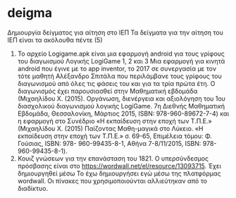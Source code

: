 # deigma
Δημιουργία δείγματος για αίτηση στο ΙΕΠ
Τα δείγματα για την αίτηση του ΙΕΠ είναι τα ακόλουθα πέντε (5)
  1. Το αρχείο Logigame.apk είναι μια εφαρμογή android για τους γρίφους του διαγωισμού Λογικής LogiGame 1, 2 και 3
     Μια εφαρμογή για κινητά android που έγινε με το app inventor, το 2017 σε συνεργασία με τον τότε μαθητή Αλέξανδρο Σπιτάλα που περιλάμβανε τους γρίφους του διαγωνισμού από
     όλες τις φάσεις του και για τα τρία πρώτα έτη. Ο διαγωνισμός έχει παρουσιασθεί στην Μαθηματική εβδομάδα (Μιχαηλίδου Χ. (2015). Οργάνωση, διενέργεια και αξιολόγηση του 1ου 
     διασχολικού διαγωνισμού λογικής LogiGame. 7η Διεθνής Μαθηματική Εβδομάδα, Θεσσαλονίκη, Μάρτιος 2015, ISBN: 978-960-89672-7-4) και η εφαρμογή στο Συνέδριο «Η εκπαίδευση 
     στην εποχή των Τ.Π.Ε.» (Μιχαηλίδου Χ. (2015)  Παίζοντας Μαθη-μαγικά στο Λύκειο.  «Η εκπαίδευση στην εποχή των Τ.Π.Ε.» σ. 69-65, Επιμέλεια τόμου: Φ. Γούσιας, ISBN: 978-
     960-99435-8-1, Αθήνα 7-8/11/2015, ISBN: 978-960-99435-8-1).
  2. Κουιζ γνώσεων για την επανάσταση του 1821. Ο υπερσύνδεσμος πρόσβασης είναι στο https://wordwall.net/el/resource/13093715. Έχει δημιουργηθεί μέσω Το έχω δημιουργήσει εγώ
     μέσω της πλατφόρμας wordwall. Οι πίνακες που χρησιμοποιούνται αλλιεύτηκαν από το διαδίκτυο.
